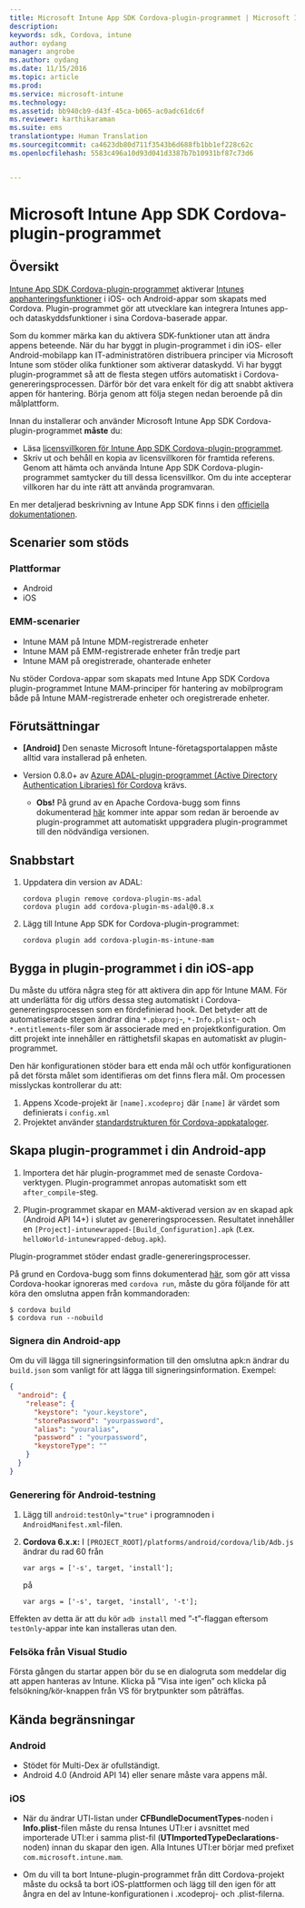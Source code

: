 ```yaml
---
title: Microsoft Intune App SDK Cordova-plugin-programmet | Microsoft Intune
description: 
keywords: sdk, Cordova, intune
author: oydang
manager: angrobe
ms.author: oydang
ms.date: 11/15/2016
ms.topic: article
ms.prod: 
ms.service: microsoft-intune
ms.technology: 
ms.assetid: bb940cb9-d43f-45ca-b065-ac0adc61dc6f
ms.reviewer: karthikaraman
ms.suite: ems
translationtype: Human Translation
ms.sourcegitcommit: ca4623db80d711f3543b6d688fb1bb1ef228c62c
ms.openlocfilehash: 5583c496a10d93d041d3387b7b10931bf87c73d6


---
```

# ﻿<a name="microsoft-intune-app-sdk-cordova-plugin"></a>Microsoft Intune App SDK Cordova-plugin-programmet

## <a name="overview"></a>Översikt

[Intune App SDK Cordova-plugin-programmet](https://github.com/msintuneappsdk/cordova-plugin-ms-intune-mam) aktiverar [Intunes apphanteringsfunktioner](/intune/deploy-use/protect-app-data-using-mobile-app-management-policies-with-microsoft-intune) i iOS- och Android-appar som skapats med Cordova. Plugin-programmet gör att utvecklare kan integrera Intunes app- och dataskyddsfunktioner i sina Cordova-baserade appar.

Som du kommer märka kan du aktivera SDK-funktioner utan att ändra appens beteende. När du har byggt in plugin-programmet i din iOS- eller Android-mobilapp kan IT-administratören distribuera principer via Microsoft Intune som stöder olika funktioner som aktiverar dataskydd. Vi har byggt plugin-programmet så att de flesta stegen utförs automatiskt i Cordova-genereringsprocessen. Därför bör det vara enkelt för dig att snabbt aktivera appen för hantering. Börja genom att följa stegen nedan beroende på din målplattform.

Innan du installerar och använder Microsoft Intune App SDK Cordova-plugin-programmet **måste** du:

* Läsa [licensvillkoren för Intune App SDK Cordova-plugin-programmet](https://github.com/msintuneappsdk/cordova-plugin-ms-intune-mam/blob/master/Intune_App_SDK_Cordova_plugin_RTM_license.pdf).
* Skriv ut och behåll en kopia av licensvillkoren för framtida referens. Genom att hämta och använda Intune App SDK Cordova-plugin-programmet samtycker du till dessa licensvillkor.  Om du inte accepterar villkoren har du inte rätt att använda programvaran.

En mer detaljerad beskrivning av Intune App SDK finns i den [officiella dokumentationen](/intune/develop/intune-app-sdk).

## <a name="supported-scenarios"></a>Scenarier som stöds

### <a name="platforms"></a>Plattformar
* Android
* iOS


### <a name="emm-scenarios"></a>EMM-scenarier

* Intune MAM på Intune MDM-registrerade enheter
* Intune MAM på EMM-registrerade enheter från tredje part
* Intune MAM på oregistrerade, ohanterade enheter

Nu stöder Cordova-appar som skapats med Intune App SDK Cordova plugin-programmet Intune MAM-principer för hantering av mobilprogram både på Intune MAM-registrerade enheter och oregistrerade enheter.



## <a name="prerequisites"></a>Förutsättningar

* **[Android]** Den senaste Microsoft Intune-företagsportalappen måste alltid vara installerad på enheten.


* Version 0.8.0+ av [Azure ADAL-plugin-programmet (Active Directory Authentication Libraries) för Cordova](https://github.com/AzureAD/azure-activedirectory-library-for-cordova) krävs.
  * **Obs!** På grund av en Apache Cordova-bugg som finns dokumenterad [här](https://issues.apache.org/jira/browse/CB-6227?jql=text%20~%20%22plugin%20dependency%22) kommer inte appar som redan är beroende av plugin-programmet att automatiskt uppgradera plugin-programmet till den nödvändiga versionen.

## <a name="quick-start"></a>Snabbstart

1. Uppdatera din version av ADAL:

    ```
    cordova plugin remove cordova-plugin-ms-adal
    cordova plugin add cordova-plugin-ms-adal@0.8.x
    ```

2. Lägg till Intune App SDK for Cordova-plugin-programmet:

    ```
    cordova plugin add cordova-plugin-ms-intune-mam
    ```

## <a name="how-to-build-the-plugin-into-your-ios-app"></a>Bygga in plugin-programmet i din iOS-app

Du måste du utföra några steg för att aktivera din app för Intune MAM. För att underlätta för dig utförs dessa steg automatiskt i Cordova-genereringsprocessen som en fördefinierad hook. Det betyder att de automatiserade stegen ändrar dina `*.pbxproj`-, `*-Info.plist`- och `*.entitlements`-filer som är associerade med en projektkonfiguration. Om ditt projekt inte innehåller en rättighetsfil skapas en automatiskt av plugin-programmet.

Den här konfigurationen stöder bara ett enda mål och utför konfigurationen på det första målet som identifieras om det finns flera mål. Om processen misslyckas kontrollerar du att:

1. Appens Xcode-projekt är `[name].xcodeproj` där `[name]` är värdet som definierats i `config.xml`
2. Projektet använder [standardstrukturen för Cordova-appkataloger](https://cordova.apache.org/docs/en/latest/reference/cordova-cli/index.html#directory-structure).

## <a name="how-to-build-the-plugin-into-your-android-app"></a>Skapa plugin-programmet i din Android-app

1. Importera det här plugin-programmet med de senaste Cordova-verktygen. Plugin-programmet anropas automatiskt som ett `after_compile`-steg.

2. Plugin-programmet skapar en MAM-aktiverad version av en skapad apk (Android API 14+) i slutet av genereringsprocessen. Resultatet innehåller en `[Project]-intunewrapped-[Build_Configuration].apk` (t.ex. `helloWorld-intunewrapped-debug.apk`).

Plugin-programmet stöder endast gradle-genereringsprocesser.

På grund en Cordova-bugg som finns dokumenterad [här](https://issues.apache.org/jira/browse/CB-9434), som gör att vissa Cordova-hookar ignoreras med `cordova run`, måste du göra följande för att köra den omslutna appen från kommandoraden:

```
$ cordova build
$ cordova run --nobuild
```


### <a name="signing-your-android-app"></a>Signera din Android-app
Om du vill lägga till signeringsinformation till den omslutna apk:n ändrar du `build.json` som vanligt för att lägga till signeringsinformation. Exempel:
```json
{
  "android": {
    "release": {
      "keystore": "your.keystore",
      "storePassword": "yourpassword",
      "alias": "youralias",
      "password" : "yourpassword",
      "keystoreType": ""
    }
  }
}
```

### <a name="build-for-android-test-only"></a>Generering för Android-testning

1. Lägg till `android:testOnly="true"` i programnoden i `AndroidManifest.xml`-filen.


2. **Cordova 6.x.x:** I `[PROJECT_ROOT]/platforms/android/cordova/lib/Adb.js` ändrar du rad 60 från

    ```
    var args = ['-s', target, 'install'];
    ```
    på
    ```
    var args = ['-s', target, 'install', '-t'];
    ```

Effekten av detta är att du kör `adb install` med ”-t”-flaggan eftersom `testOnly`-appar inte kan installeras utan den.

### <a name="debugging-from-visual-studio"></a>Felsöka från Visual Studio
Första gången du startar appen bör du se en dialogruta som meddelar dig att appen hanteras av Intune. Klicka på ”Visa inte igen” och klicka på felsökning/kör-knappen från VS för brytpunkter som påträffas.

## <a name="known-limitations"></a>Kända begränsningar
### <a name="android"></a>Android
* Stödet för Multi-Dex är ofullständigt.
* Android 4.0 (Android API 14) eller senare måste vara appens mål.

### <a name="ios"></a>iOS
* När du ändrar UTI-listan under **CFBundleDocumentTypes**-noden i **Info.plist**-filen måste du rensa Intunes UTI:er i avsnittet med importerade UTI:er i samma plist-fil (**UTImportedTypeDeclarations**-noden) innan du skapar den igen. Alla Intunes UTI:er börjar med prefixet `com.microsoft.intune.mam`.

* Om du vill ta bort Intune-plugin-programmet från ditt Cordova-projekt måste du också ta bort iOS-plattformen och lägg till den igen för att ångra en del av Intune-konfigurationen i .xcodeproj- och .plist-filerna.



<!--HONumber=Nov16_HO3-->


